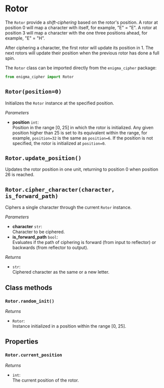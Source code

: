 # Rotor

The `Rotor` provide a _shift-ciphering_ based on the rotor's position.
A rotor at position 0 will map a character with itself, for example, "E" = "E".
A rotor at position 3 will map a character with the one three positions ahead, for example, "E" = "H".

After ciphering a character, the first rotor will update its position in 1.
The next rotors will update their position when the previous rotor has done a full spin.

The `Rotor` class can be imported directly from the `enigma_cipher` package:

```python
from enigma_cipher import Rotor
```

## `Rotor(position=0)`

Initializes the `Rotor` instance at the specified position.

_Parameters_

- **position** `int`:<br/>Position in the range [0, 25] in which the rotor is initialized. Any given position higher than 25 is set to its equivalent within the range, for example, `position=32` is the same as `position=6`. If the position is not specified, the rotor is initialized at `position=0`.

## `Rotor.update_position()`

Updates the rotor position in one unit, returning to position 0 when position 26 is reached.

## `Rotor.cipher_character(character, is_forward_path)`

Ciphers a single character through the current `Rotor` instance.

_Parameters_

- **character** `str`:<br/>Character to be ciphered.
- **is_forward_path** `bool`:<br/>Evaluates if the path of ciphering is forward (from input to reflector) or backwards (from reflector to output).

_Returns_

- `str`:<br/>Ciphered character as the same or a new letter.

## Class methods

### `Rotor.random_init()`

_Returns_

- `Rotor`:<br/>Instance initialized in a position within the range [0, 25].

## Properties

### `Rotor.current_position`

_Returns_

- `int`:<br/>The current position of the rotor.
